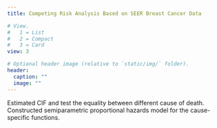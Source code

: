 ```yaml
---
title: Competing Risk Analysis Based on SEER Breast Cancer Data

# View.
#   1 = List
#   2 = Compact
#   3 = Card
view: 3

# Optional header image (relative to `static/img/` folder).
header:
  caption: ""
  image: ""
---
```


Estimated CIF and test the equality between different cause of death. Constructed semiparametric proportional hazards model for the cause-specific functions.